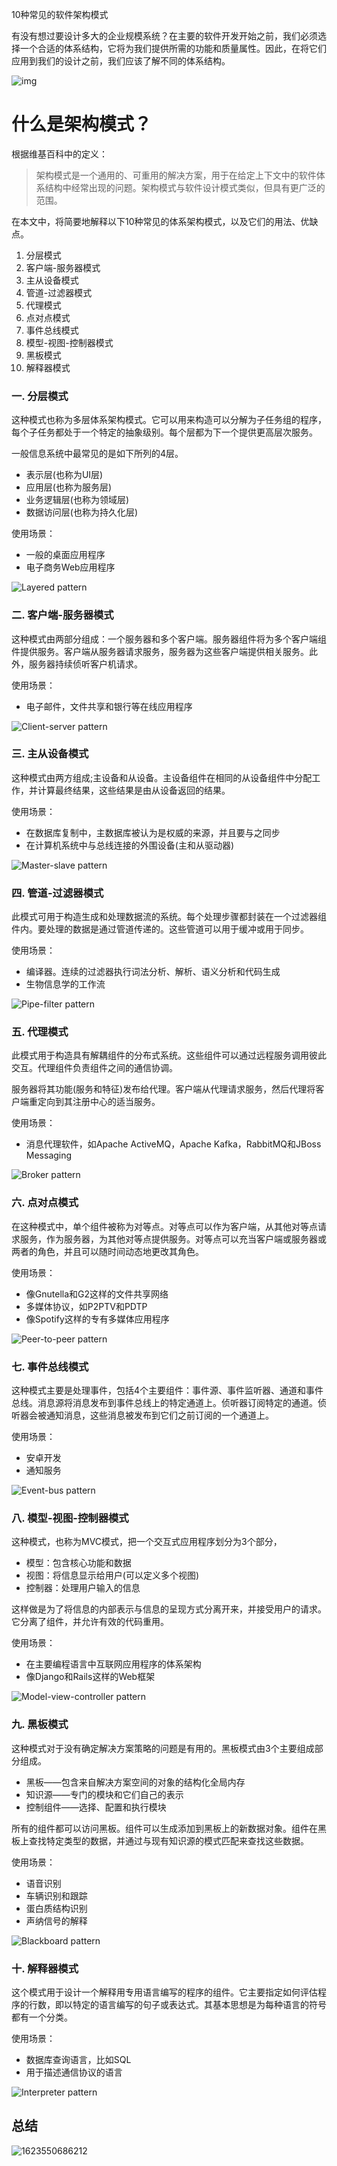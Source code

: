10种常见的软件架构模式

有没有想过要设计多大的企业规模系统？在主要的软件开发开始之前，我们必须选择一个合适的体系结构，它将为我们提供所需的功能和质量属性。因此，在将它们应用到我们的设计之前，我们应该了解不同的体系结构。

![img](https://upload-images.jianshu.io/upload_images/4366140-3e35243191f141ee.png?imageMogr2/auto-orient/strip%7CimageView2/2/w/1240)

# 什么是架构模式？ 

根据维基百科中的定义：

> 架构模式是一个通用的、可重用的解决方案，用于在给定上下文中的软件体系结构中经常出现的问题。架构模式与软件设计模式类似，但具有更广泛的范围。

在本文中，将简要地解释以下10种常见的体系架构模式，以及它们的用法、优缺点。

1. 分层模式
2. 客户端-服务器模式
3. 主从设备模式
4. 管道-过滤器模式
5. 代理模式
6. 点对点模式
7. 事件总线模式
8. 模型-视图-控制器模式
9. 黑板模式
10. 解释器模式

### 一. 分层模式 

这种模式也称为多层体系架构模式。它可以用来构造可以分解为子任务组的程序，每个子任务都处于一个特定的抽象级别。每个层都为下一个提供更高层次服务。

一般信息系统中最常见的是如下所列的4层。

- 表示层(也称为UI层)
- 应用层(也称为服务层)
- 业务逻辑层(也称为领域层)
- 数据访问层(也称为持久化层)

使用场景：

- 一般的桌面应用程序
- 电子商务Web应用程序

![Layered pattern](https://upload-images.jianshu.io/upload_images/4366140-52afb5c5aabb05de.png?imageMogr2/auto-orient/strip%7CimageView2/2/w/1240)

### 二. 客户端-服务器模式 

这种模式由两部分组成：一个服务器和多个客户端。服务器组件将为多个客户端组件提供服务。客户端从服务器请求服务，服务器为这些客户端提供相关服务。此外，服务器持续侦听客户机请求。

使用场景：

- 电子邮件，文件共享和银行等在线应用程序

![Client-server pattern](https://upload-images.jianshu.io/upload_images/4366140-31bd418fd42f81a0.png?imageMogr2/auto-orient/strip%7CimageView2/2/w/1240)

### 三. 主从设备模式 

这种模式由两方组成;主设备和从设备。主设备组件在相同的从设备组件中分配工作，并计算最终结果，这些结果是由从设备返回的结果。

使用场景：

- 在数据库复制中，主数据库被认为是权威的来源，并且要与之同步
- 在计算机系统中与总线连接的外围设备(主和从驱动器)

![Master-slave pattern](https://upload-images.jianshu.io/upload_images/4366140-edf01599f345b511.png?imageMogr2/auto-orient/strip%7CimageView2/2/w/1240)

### 四. 管道-过滤器模式 

此模式可用于构造生成和处理数据流的系统。每个处理步骤都封装在一个过滤器组件内。要处理的数据是通过管道传递的。这些管道可以用于缓冲或用于同步。

使用场景：

- 编译器。连续的过滤器执行词法分析、解析、语义分析和代码生成
- 生物信息学的工作流

![Pipe-filter pattern](https://upload-images.jianshu.io/upload_images/4366140-812e73f9639e9d09.png?imageMogr2/auto-orient/strip%7CimageView2/2/w/1240)

### 五. 代理模式 

此模式用于构造具有解耦组件的分布式系统。这些组件可以通过远程服务调用彼此交互。代理组件负责组件之间的通信协调。

服务器将其功能(服务和特征)发布给代理。客户端从代理请求服务，然后代理将客户端重定向到其注册中心的适当服务。

使用场景：

- 消息代理软件，如Apache ActiveMQ，Apache Kafka，RabbitMQ和JBoss Messaging

![Broker pattern](https://upload-images.jianshu.io/upload_images/4366140-70d773f53e7f275a.png?imageMogr2/auto-orient/strip%7CimageView2/2/w/1240)

### 六. 点对点模式

在这种模式中，单个组件被称为对等点。对等点可以作为客户端，从其他对等点请求服务，作为服务器，为其他对等点提供服务。对等点可以充当客户端或服务器或两者的角色，并且可以随时间动态地更改其角色。

使用场景：

- 像Gnutella和G2这样的文件共享网络
- 多媒体协议，如P2PTV和PDTP
- 像Spotify这样的专有多媒体应用程序

![Peer-to-peer pattern](https://upload-images.jianshu.io/upload_images/4366140-a009607d4f016db0.png?imageMogr2/auto-orient/strip%7CimageView2/2/w/1240)

### 七. 事件总线模式 

这种模式主要是处理事件，包括4个主要组件：事件源、事件监听器、通道和事件总线。消息源将消息发布到事件总线上的特定通道上。侦听器订阅特定的通道。侦听器会被通知消息，这些消息被发布到它们之前订阅的一个通道上。

使用场景：

- 安卓开发
- 通知服务

![Event-bus pattern](https://upload-images.jianshu.io/upload_images/4366140-cc8a6bb53e7def57.png?imageMogr2/auto-orient/strip%7CimageView2/2/w/1240)

### 八. 模型-视图-控制器模式 

这种模式，也称为MVC模式，把一个交互式应用程序划分为3个部分，

- 模型：包含核心功能和数据
- 视图：将信息显示给用户(可以定义多个视图)
- 控制器：处理用户输入的信息

这样做是为了将信息的内部表示与信息的呈现方式分离开来，并接受用户的请求。它分离了组件，并允许有效的代码重用。

使用场景：

- 在主要编程语言中互联网应用程序的体系架构
- 像Django和Rails这样的Web框架

![Model-view-controller pattern](https://upload-images.jianshu.io/upload_images/4366140-133676ca65125a8e.png?imageMogr2/auto-orient/strip%7CimageView2/2/w/1240)

### 九. 黑板模式

这种模式对于没有确定解决方案策略的问题是有用的。黑板模式由3个主要组成部分组成。

- 黑板——包含来自解决方案空间的对象的结构化全局内存
- 知识源——专门的模块和它们自己的表示
- 控制组件——选择、配置和执行模块

所有的组件都可以访问黑板。组件可以生成添加到黑板上的新数据对象。组件在黑板上查找特定类型的数据，并通过与现有知识源的模式匹配来查找这些数据。

使用场景：

- 语音识别
- 车辆识别和跟踪
- 蛋白质结构识别
- 声纳信号的解释

![Blackboard pattern](https://upload-images.jianshu.io/upload_images/4366140-a98ff233123c7981.png?imageMogr2/auto-orient/strip%7CimageView2/2/w/1240)

### 十. 解释器模式

这个模式用于设计一个解释用专用语言编写的程序的组件。它主要指定如何评估程序的行数，即以特定的语言编写的句子或表达式。其基本思想是为每种语言的符号都有一个分类。

使用场景：

- 数据库查询语言，比如SQL
- 用于描述通信协议的语言

![Interpreter pattern](https://upload-images.jianshu.io/upload_images/4366140-01cd59e9e199736e.png?imageMogr2/auto-orient/strip%7CimageView2/2/w/1240)



## 总结

![1623550686212](E:\other\网络\assets\1623550686212.png)